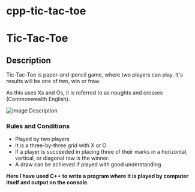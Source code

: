 # cpp-tic-tac-toe

# Tic-Tac-Toe

## Description

Tic-Tac-Toe is paper-and-pencil game, where two players can play. 
It's results will be one of two, win or fraw.

As this uses Xs and Os, it is referred to as noughts and crosses (Commonwealth English).

![Image Description](https://en.wikipedia.org/wiki/Tic-tac-toe#/media/File:Tic_tac_toe.svg)

### Rules and Conditions

- Played by two players
- It is a three-by-three grid with X or O
- If a player is succeeded in placing three of their marks in a horizontal, vertical, or diagonal row is the winner.
- A draw can be achieved if played with good understanding



****Here I have used C++ to write a program where it is played by computer itself and output on the console.****